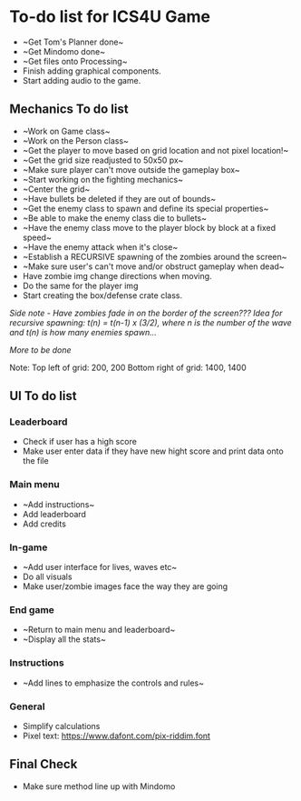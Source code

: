 # To-do list for ICS4U Game

* ~Get Tom's Planner done~
* ~Get Mindomo done~
* ~Get files onto Processing~
* Finish adding graphical components.
* Start adding audio to the game.

## Mechanics To do list
* ~Work on Game class~       
* ~Work on the Person class~
* ~Get the player to move based on grid location and not pixel location!~
* ~Get the grid size readjusted to 50x50 px~
* ~Make sure player can't move outside the gameplay box~
* ~Start working on the fighting mechanics~
* ~Center the grid~
* ~Have bullets be deleted if they are out of bounds~
* ~Get the enemy class to spawn and define its special properties~
* ~Be able to make the enemy class die to bullets~
* ~Have the enemy class move to the player block by block at a fixed speed~
* ~Have the enemy attack when it's close~
* ~Establish a RECURSIVE spawning of the zombies around the screen~
* ~Make sure user's can't move and/or obstruct gameplay when dead~
* Have zombie img change directions when moving.
* Do the same for the player img
* Start creating the box/defense crate class.

*Side note - Have zombies fade in on the border of the screen???*
*Idea for recursive spawning: t(n) = t(n-1) x (3/2), where n is the number of the wave and t(n) is how many enemies spawn...*

*More to be done*

Note: 
Top left of grid: 200, 200
Bottom right of grid: 1400, 1400

## UI To do list
### Leaderboard
* Check if user has a high score
* Make user enter data if they have new hight score and print data onto the file
### Main menu
* ~Add instructions~
* Add leaderboard
* Add credits
### In-game
* ~Add user interface for lives, waves etc~
* Do all visuals
* Make user/zombie images face the way they are going
### End game
* ~Return to main menu and leaderboard~
* ~Display all the stats~
### Instructions
* ~Add lines to emphasize the controls and rules~
### General
* Simplify calculations 
* Pixel text: https://www.dafont.com/pix-riddim.font

## Final Check
* Make sure method line up with Mindomo   
